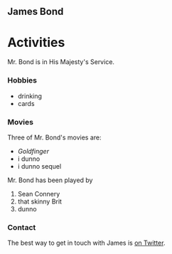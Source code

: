 ## James Bond

# Activities

Mr. Bond is in His Majesty's Service.

### Hobbies

- drinking
- cards

### Movies

Three of Mr. Bond's movies are:

- *Goldfinger*
- i dunno
- i dunno sequel

Mr. Bond has been played by

1. Sean Connery
2. that skinny Brit
3. dunno

### Contact

The best way to get in touch with James is [on Twitter](https://twitter.com/007).
